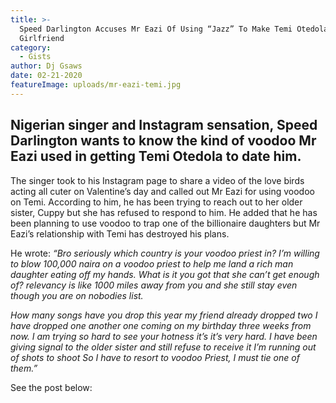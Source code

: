 ```yaml
---
title: >-
  Speed Darlington Accuses Mr Eazi Of Using “Jazz” To Make Temi Otedola His
  Girlfriend
category:
  - Gists
author: Dj Gsaws
date: 02-21-2020
featureImage: uploads/mr-eazi-temi.jpg
---
```

## **Nigerian singer and Instagram sensation, Speed Darlington wants to know the kind of voodoo Mr Eazi used in getting Temi Otedola to date him.**

The singer took to his Instagram page to share a video of the love birds acting all cuter on Valentine’s day and called out Mr Eazi for using voodoo on Temi. According to him, he has been trying to reach out to her older sister, Cuppy but she has refused to respond to him. He added that he has been planning to use voodoo to trap one of the billionaire daughters but Mr Eazi’s relationship with Temi has destroyed his plans.

He wrote: *“Bro seriously which country is your voodoo priest in? I’m willing to blow 100,000 naira on a voodoo priest to help me land a rich man daughter eating off my hands. What is it you got that she can’t get enough of? relevancy is like 1000 miles away from you and she still stay even though you are on nobodies list.*

*How many songs have you drop this year my friend already dropped two I have dropped one another one coming on my birthday three weeks from now. I am trying so hard to see your hotness it’s it’s very hard. I have been giving signal to the older sister and still refuse to receive it I’m running out of shots to shoot So I have to resort to voodoo Priest, I must tie one of them.”*

See the post below:
